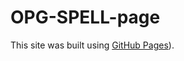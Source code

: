 # OPG-SPELL-page
This site was built using [GitHub Pages](https://kwansawanth.github.io/OPG-SPELL-page/)).
